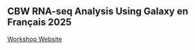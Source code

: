 ## CBW RNA-seq Analysis Using Galaxy en Français 2025

[Workshop Website](http://bioinformaticsdotca.github.io/GAL_2025)

